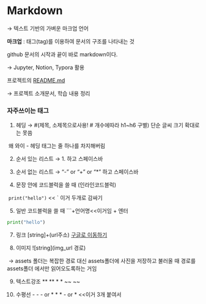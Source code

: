 # Markdown

→ 텍스트 기반의 가벼운 마크업 언어

**마크업** : 태그(tag)를 이용하여 문서의 구조를 나타내는 것

github 문서의 시작과 끝이 바로 markdown이다.

→ Jupyter, Notion, Typora 활용

프로젝트의 [README.md](http://README.md)

→ 프로젝트 소개문서, 학습 내용 정리



### 자주쓰이는 태그

1. 헤딩 → #(제목, 소제목으로사용! # 개수에따라 h1~h6 구별)  단순 글씨 크기 확대로는 못씀

​	   왜 와이 - 헤딩 태그는 줄 하나를 차지해버림

2. 순서 있는 리스트 → 1. 하고 스페이스바

3. 순서 없는 리스트 → “-” or “+” or “*” 하고 스페이스바

4. 문장 안에 코드블럭을 쓸 때 (인라인코드블럭)

​	  `print("hello")`  <<  ` 이거 두개로 감싸기

5. 일반 코드블럭을 쓸 때 ```+언어명<<이거임 + 엔터

```python
print("hello")
```

7. 링크 [string]+(url주소) [구글로 이동하기](https://google.com)

8. 이미지 ![string](img_url 경로)

​		→ assets 폴더는 복잡한 경로 대신 assets폴더에 사진을 저장하고 불러올 때 경로를 assets폴더			에서만 읽어오도록하는 거임

9. 텍스트강조 ** **   * *    ~~ ~~

10. 수평선 - - - or * * *   - or * <<이거 3개 붙여서